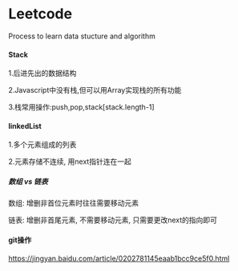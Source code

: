 # Leetcode
Process to learn data stucture and algorithm

#### Stack
1.后进先出的数据结构

2.Javascript中没有栈,但可以用Array实现栈的所有功能

3.栈常用操作:push,pop,stack[stack.length-1]

#### linkedList
1.多个元素组成的列表

2.元素存储不连续, 用next指针连在一起

##### 数组 vs 链表
数组: 增删非首位元素时往往需要移动元素

链表: 增删非首尾元素, 不需要移动元素, 只需要更改next的指向即可


#### git操作
https://jingyan.baidu.com/article/0202781145eaab1bcc9ce5f0.html





